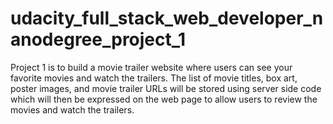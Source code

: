# udacity_full_stack_web_developer_nanodegree_project_1
Project 1 is to build a movie trailer website where users can see your favorite movies and watch the trailers. The list of movie titles, box art, poster images, and movie trailer URLs will be stored using server side code which will then be expressed on the web page to allow users to review the movies and watch the trailers.

